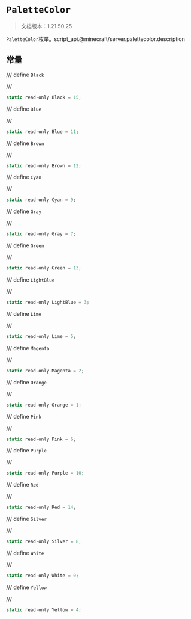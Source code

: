 # `PaletteColor`

> 文档版本：1.21.50.25

`PaletteColor`枚举。script_api.@minecraft/server.palettecolor.description

## 常量

/// define
`Black`


///

```js
static read-only Black = 15;
```


/// define
`Blue`


///

```js
static read-only Blue = 11;
```


/// define
`Brown`


///

```js
static read-only Brown = 12;
```


/// define
`Cyan`


///

```js
static read-only Cyan = 9;
```


/// define
`Gray`


///

```js
static read-only Gray = 7;
```


/// define
`Green`


///

```js
static read-only Green = 13;
```


/// define
`LightBlue`


///

```js
static read-only LightBlue = 3;
```


/// define
`Lime`


///

```js
static read-only Lime = 5;
```


/// define
`Magenta`


///

```js
static read-only Magenta = 2;
```


/// define
`Orange`


///

```js
static read-only Orange = 1;
```


/// define
`Pink`


///

```js
static read-only Pink = 6;
```


/// define
`Purple`


///

```js
static read-only Purple = 10;
```


/// define
`Red`


///

```js
static read-only Red = 14;
```


/// define
`Silver`


///

```js
static read-only Silver = 8;
```


/// define
`White`


///

```js
static read-only White = 0;
```


/// define
`Yellow`


///

```js
static read-only Yellow = 4;
```

